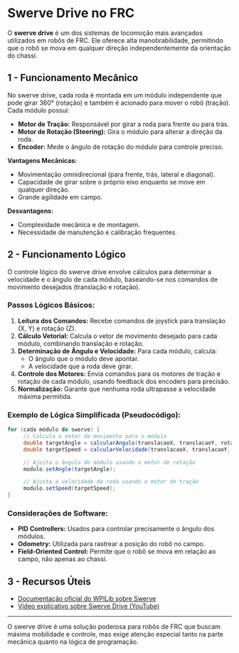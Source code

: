 # Swerve Drive no FRC

O **swerve drive** é um dos sistemas de locomoção mais avançados utilizados em robôs de FRC. Ele oferece alta manobrabilidade, permitindo que o robô se mova em qualquer direção independentemente da orientação do chassi.

## 1 - Funcionamento Mecânico

No swerve drive, cada roda é montada em um módulo independente que pode girar 360° (rotação) e também é acionado para mover o robô (tração). Cada módulo possui:

- **Motor de Tração:** Responsável por girar a roda para frente ou para trás.
- **Motor de Rotação (Steering):** Gira o módulo para alterar a direção da roda.
- **Encoder:** Mede o ângulo de rotação do módulo para controle preciso.

**Vantagens Mecânicas:**
- Movimentação omnidirecional (para frente, trás, lateral e diagonal).
- Capacidade de girar sobre o próprio eixo enquanto se move em qualquer direção.
- Grande agilidade em campo.

**Desvantagens:**
- Complexidade mecânica e de montagem.
- Necessidade de manutenção e calibração frequentes.

## 2 - Funcionamento Lógico

O controle lógico do swerve drive envolve cálculos para determinar a velocidade e o ângulo de cada módulo, baseando-se nos comandos de movimento desejados (translação e rotação).

### Passos Lógicos Básicos:

1. **Leitura dos Comandos:** Recebe comandos de joystick para translação (X, Y) e rotação (Z).
2. **Cálculo Vetorial:** Calcula o vetor de movimento desejado para cada módulo, combinando translação e rotação.
3. **Determinação de Ângulo e Velocidade:** Para cada módulo, calcula:
    - O ângulo que o módulo deve apontar.
    - A velocidade que a roda deve girar.
4. **Controle dos Motores:** Envia comandos para os motores de tração e rotação de cada módulo, usando feedback dos encoders para precisão.
5. **Normalização:** Garante que nenhuma roda ultrapasse a velocidade máxima permitida.

### Exemplo de Lógica Simplificada (Pseudocódigo):

```java
for (cada módulo do swerve) {
     // Calcula o vetor de movimento para o módulo
     double targetAngle = calcularAngulo(translacaoX, translacaoY, rotacao, posicaoModulo);
     double targetSpeed = calcularVelocidade(translacaoX, translacaoY, rotacao, posicaoModulo);

     // Ajusta o ângulo do módulo usando o motor de rotação
     modulo.setAngle(targetAngle);

     // Ajusta a velocidade da roda usando o motor de tração
     modulo.setSpeed(targetSpeed);
}
```

### Considerações de Software:

- **PID Controllers:** Usados para controlar precisamente o ângulo dos módulos.
- **Odometry:** Utilizada para rastrear a posição do robô no campo.
- **Field-Oriented Control:** Permite que o robô se mova em relação ao campo, não apenas ao chassi.

## 3 - Recursos Úteis

- [Documentação oficial do WPILib sobre Swerve](https://docs.wpilib.org/en/stable/docs/software/examples-tutorials/robot-classes/swerve-drive.html)
- [Vídeo explicativo sobre Swerve Drive (YouTube)](https://www.youtube.com/watch?v=8Fz1JzJkYJ4)

---

O swerve drive é uma solução poderosa para robôs de FRC que buscam máxima mobilidade e controle, mas exige atenção especial tanto na parte mecânica quanto na lógica de programação.
